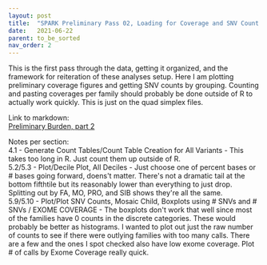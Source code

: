 ```yaml
---
layout: post
title:  "SPARK Preliminary Pass 02, Loading for Coverage and SNV Count Plots"
date:   2021-06-22
parent: to_be_sorted
nav_order: 2
---
```


This is the first pass through the data, getting it organized, and the framework for reiteration of these analyses setup. Here I am plotting preliminary coverage figures and getting SNV counts by grouping. Counting and pasting coverages per family should probably be done outside of R to actually work quickly. This is just on the quad simplex files.

Link to markdown:
<br>[Preliminary Burden, part 2](https://www.dropbox.com/s/nco21ui46vgv0xt/prelim_burden_quadsimplex_02.html?dl=0)

Notes per section:
<br>4.1 - Generate Count Tables/Count Table Creation for All Variants - This takes too long in R. Just count them up outside of R.
<br>5.2/5.3 - Plot/Decile Plot, All Deciles - Just choose one of percent bases or # bases going forward, doens't matter. There's not a dramatic tail at the bottom fifthtile but its reasonably lower than everything to just drop. Splitting out by FA, MO, PRO, and SIB shows they're all the same.
<br>5.9/5.10 - Plot/Plot SNV Counts, Mosaic Child, Boxplots using # SNVs and # SNVs / EXOME COVERAGE - The boxplots don't work that well since most of the families have 0 counts in the discrete categories. These would probably be better as histograms. I wanted to plot out just the raw number of counts to see if there were outlying families with too many calls. There are a few and the ones I spot checked also have low exome coverage. Plot # of calls by Exome Coverage really quick.
